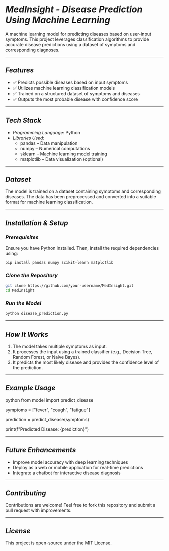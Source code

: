 # *MedInsight - Disease Prediction Using Machine Learning*

A machine learning model for predicting diseases based on user-input symptoms. This project leverages classification algorithms to provide accurate disease predictions using a dataset of symptoms and corresponding diagnoses.

---

## *Features*
- ✅ Predicts possible diseases based on input symptoms  
- ✅ Utilizes machine learning classification models  
- ✅ Trained on a structured dataset of symptoms and diseases  
- ✅ Outputs the most probable disease with confidence score  

---

## *Tech Stack*
- *Programming Language*: Python  
- *Libraries Used*:  
  - pandas – Data manipulation  
  - numpy – Numerical computations  
  - sklearn – Machine learning model training  
  - matplotlib – Data visualization (optional)  

---

## *Dataset*
The model is trained on a dataset containing symptoms and corresponding diseases. The data has been preprocessed and converted into a suitable format for machine learning classification.

---

## *Installation & Setup*

### *Prerequisites*
Ensure you have Python installed. Then, install the required dependencies using:

```bash
pip install pandas numpy scikit-learn matplotlib
```


### *Clone the Repository*
```bash
git clone https://github.com/your-username/MedInsight.git
cd MedInsight
```


### *Run the Model*
```bash
python disease_prediction.py
```


---

## *How It Works*
1. The model takes multiple symptoms as input.  
2. It processes the input using a trained classifier (e.g., Decision Tree, Random Forest, or Naive Bayes).  
3. It predicts the most likely disease and provides the confidence level of the prediction.  

---

## *Example Usage*
python
from model import predict_disease

symptoms = ["fever", "cough", "fatigue"]

prediction = predict_disease(symptoms)

print(f"Predicted Disease: {prediction}")


---

## *Future Enhancements*
-  Improve model accuracy with deep learning techniques  
-  Deploy as a web or mobile application for real-time predictions  
-  Integrate a chatbot for interactive disease diagnosis  

---

## *Contributing*
Contributions are welcome! Feel free to fork this repository and submit a pull request with improvements.

---

## *License*
This project is open-source under the MIT License.
